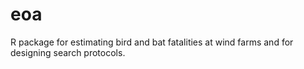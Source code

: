 # eoa
R package for estimating bird and bat fatalities at wind farms and for designing search protocols. 
